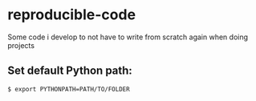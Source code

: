# reproducible-code
Some code i develop to not have to write from scratch again when doing projects

## Set default Python path:
```
$ export PYTHONPATH=PATH/TO/FOLDER
```
